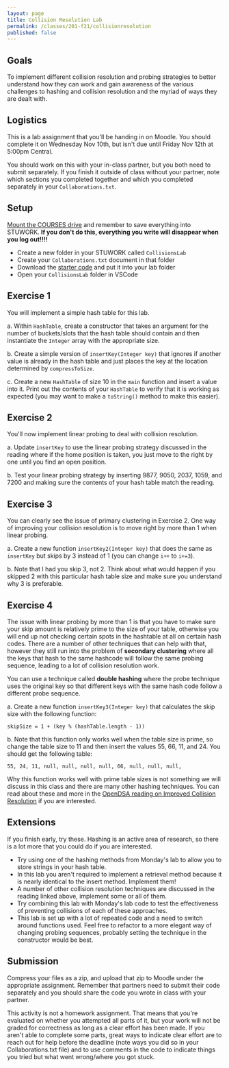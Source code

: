 ```yaml
---
layout: page
title: Collision Resolution Lab
permalink: /classes/201-f21/collisionresolution
published: false
---
```


## Goals
To implement different collision resolution and probing strategies to better understand how they can work and gain awareness of the various challenges to hashing and collision resolution and the myriad of ways they are dealt with.

## Logistics
This is a lab assignment that you'll be handing in on Moodle. You should complete it on Wednesday Nov 10th, but isn't due until Friday Nov 12th at 5:00pm Central.

You should work on this with your in-class partner, but you both need to submit separately. 
If you finish it outside of class without your partner, note which sections you completed together and which you completed separately in your `Collaborations.txt`.

## Setup
[Mount the COURSES drive](https://wiki.carleton.edu/pages/viewpage.action?spaceKey=carl&title=CS+111+and+201+workflow+in+CS+labs) and remember to save everything into STUWORK. **If you don't do this, everything you write will disappear when you log out!!!!**
* Create a new folder in your STUWORK called `CollisionsLab`
* Create your `Collaborations.txt` document in that folder
* Download the [starter code](HashTable.java) and put it into your lab folder
* Open your `CollisionsLab` folder in VSCode

## Exercise 1
You will implement a simple hash table for this lab.

a. Within `HashTable`, create a constructor that takes an argument for the number of buckets/slots that the hash table should contain and then instantiate the `Integer` array with the appropriate size.

b. Create a simple version of `insertKey(Integer key)` that ignores if another value is already in the hash table and just places the key at the location determined by `compressToSize`.

c. Create a new `HashTable` of size 10 in the `main` function and insert a value into it. Print out the contents of your `HashTable` to verify that it is working as expected (you may want to make a `toString()` method to make this easier).

## Exercise 2
You'll now implement linear probing to deal with collision resolution.

a. Update `insertKey` to use the linear probing strategy discussed in the reading where if the home position is taken, you just move to the right by one until you find an open position.

b. Test your linear probing strategy by inserting 9877, 9050, 2037, 1059, and 7200 and making sure the contents of your hash table match the reading.

## Exercise 3
You can clearly see the issue of primary clustering in Exercise 2. One way of improving your collision resolution is to move right by more than 1 when linear probing.

a. Create a new function `insertKey2(Integer key)` that does the same as `insertKey` but skips by 3 instead of 1 (you can change `i++` to `i+=3`).

b. Note that I had you skip 3, not 2. Think about what would happen if you skipped 2 with this particular hash table size and make sure you understand why 3 is preferable.

## Exercise 4
The issue with linear probing by more than 1 is that you have to make sure your skip amount is relatively prime to the size of your table, otherwise you will end up not checking certain spots in the hashtable at all on certain hash codes. There are a number of other techniques that can help with that, however they still run into the problem of **secondary clustering** where all the keys that hash to the same hashcode will follow the same probing sequence, leading to a lot of collision resolution work. 

You can use a technique called **double hashing** where the probe technique uses the original key so that different keys with the same hash code follow a different probe sequence.

a. Create a new function `insertKey3(Integer key)` that calculates the skip size with the following function:
```
skipSize = 1 + (key % (hashTable.length - 1))
```

b. Note that this function only works well when the table size is prime, so change the table size to 11 and then insert the values 55, 66, 11, and 24. You should get the following table:
```
55, 24, 11, null, null, null, null, 66, null, null, null, 
```

Why this function works well with prime table sizes is not something we will discuss in this class and there are many other hashing techniques. You can read about these and more in the [OpenDSA reading on Improved Collision Resolution](https://opendsa-server.cs.vt.edu/OpenDSA/Books/CS3/html/HashCImproved.html) if you are interested.

## Extensions
If you finish early, try these. 
Hashing is an active area of research, so there is a lot more that you could do if you are interested.

* Try using one of the hashing methods from Monday's lab to allow you to store strings in your hash table.
* In this lab you aren't required to implement a retrieval method because it is nearly identical to the insert method. Implement them!
* A number of other collision resolution techniques are discussed in the reading linked above, implement some or all of them.
* Try combining this lab with Monday's lab code to test the effectiveness of preventing collisions of each of these approaches.
* This lab is set up with a lot of repeated code and a need to switch around functions used. Feel free to refactor to a more elegant way of changing probing sequences, probably setting the technique in the constructor would be best.

## Submission
Compress your files as a zip, and upload that zip to Moodle under the appropriate assignment.
Remember that partners need to submit their code separately and you should share the code you wrote in class with your partner.

This activity is not a homework assignment. That means that you're evaluated on whether you attempted all parts of it, but your work will not be graded for correctness as long as a clear effort has been made. If you aren't able to complete some parts, great ways to indicate clear effort are to reach out for help before the deadline (note ways you did so in your Collaborations.txt file) and to use comments in the code to indicate things you tried but what went wrong/where you got stuck.

